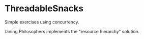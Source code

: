 # ThreadableSnacks
Simple exercises using concurrency.

Dining Philosophers implements the "resource hierarchy" solution.
